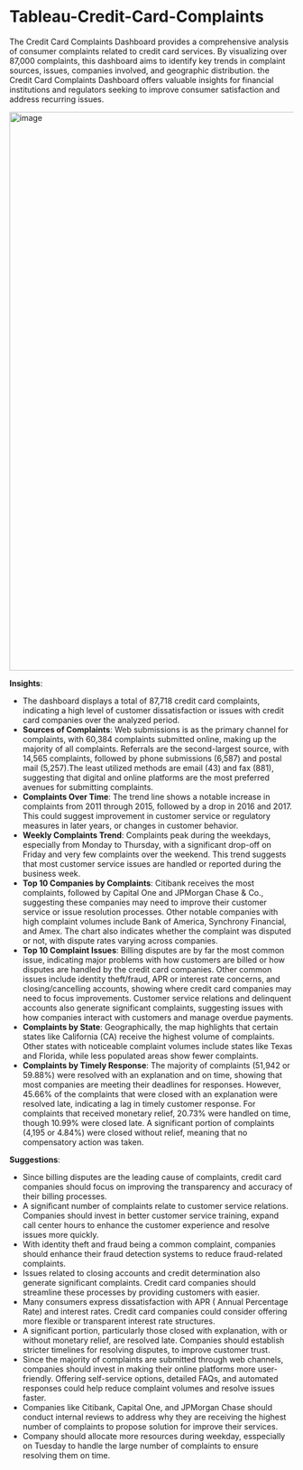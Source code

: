 # Tableau-Credit-Card-Complaints

The Credit Card Complaints Dashboard provides a comprehensive analysis of consumer complaints related to credit card services. By visualizing over 87,000 complaints, this dashboard aims to identify key trends in complaint sources, issues, companies involved, and geographic distribution. the Credit Card Complaints Dashboard offers valuable insights for financial institutions and regulators seeking to improve consumer satisfaction and address recurring issues. 

<img width="990" alt="image" src="https://github.com/user-attachments/assets/9c964c82-12ab-4c92-b540-3733e9dabbf6">

**Insights**: 
- The dashboard displays a total of 87,718 credit card complaints, indicating a high level of customer dissatisfaction or issues with credit card companies over the analyzed period.
- **Sources of Complaints**: Web submissions is as the primary channel for complaints, with 60,384 complaints submitted online, making up the majority of all complaints.
Referrals are the second-largest source, with 14,565 complaints, followed by phone submissions (6,587) and postal mail (5,257).The least utilized methods are email (43) and fax (881), suggesting that digital and online platforms are the most preferred avenues for submitting complaints.
- **Complaints Over Time**: The trend line shows a notable increase in complaints from 2011 through 2015, followed by a drop in 2016 and 2017. This could suggest improvement in customer service or regulatory measures in later years, or changes in customer behavior.
- **Weekly Complaints Trend**: Complaints peak during the weekdays, especially from Monday to Thursday, with a significant drop-off on Friday and very few complaints over the weekend. This trend suggests that most customer service issues are handled or reported during the business week.
- **Top 10 Companies by Complaints**: Citibank receives the most complaints, followed by Capital One and JPMorgan Chase & Co., suggesting these companies may need to improve their customer service or issue resolution processes. Other notable companies with high complaint volumes include Bank of America, Synchrony Financial, and Amex. The chart also indicates whether the complaint was disputed or not, with dispute rates varying across companies.
- **Top 10 Complaint Issues**: Billing disputes are by far the most common issue, indicating major problems with how customers are billed or how disputes are handled by the credit card companies. Other common issues include identity theft/fraud, APR or interest rate concerns, and closing/cancelling accounts, showing where credit card companies may need to focus improvements. Customer service relations and delinquent accounts also generate significant complaints, suggesting issues with how companies interact with customers and manage overdue payments.
- **Complaints by State**: Geographically, the map highlights that certain states like California (CA) receive the highest volume of complaints. Other states with noticeable complaint volumes include states like Texas and Florida, while less populated areas show fewer complaints.
- **Complaints by Timely Response**: The majority of complaints (51,942 or 59.88%) were resolved with an explanation and on time, showing that most companies are meeting their deadlines for responses. However, 45.66% of the complaints that were closed with an explanation were resolved late, indicating a lag in timely customer response.
For complaints that received monetary relief, 20.73% were handled on time, though 10.99% were closed late. A significant portion of complaints (4,195 or 4.84%) were closed without relief, meaning that no compensatory action was taken.

**Suggestions**: 

- Since billing disputes are the leading cause of complaints, credit card companies should focus on improving the transparency and accuracy of their billing processes.
- A significant number of complaints relate to customer service relations. Companies should invest in better customer service training, expand call center hours to enhance the customer experience and resolve issues more quickly.
- With identity theft and fraud being a common complaint, companies should enhance their fraud detection systems to reduce fraud-related complaints.
- Issues related to closing accounts and credit determination also generate significant complaints. Credit card companies should streamline these processes by providing customers with easier.
- Many consumers express dissatisfaction with APR ( Annual Percentage Rate) and interest rates. Credit card companies could consider offering more flexible or transparent interest rate structures. 
- A significant portion, particularly those closed with explanation, with or without monetary relief, are resolved late. Companies should establish stricter timelines for resolving disputes, to improve customer trust.
- Since the majority of complaints are submitted through web channels, companies should invest in making their online platforms more user-friendly. Offering self-service options, detailed FAQs, and automated responses could help reduce complaint volumes and resolve issues faster.
- Companies like Citibank, Capital One, and JPMorgan Chase should conduct internal reviews to address why they are receiving the highest number of complaints to propose solution for improve their services. 
- Company should allocate more resources during weekday, esspecially on Tuesday to handle the large number of complaints to ensure resolving them on time. 
